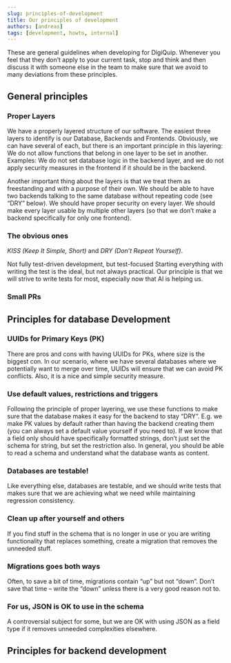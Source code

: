 ```yaml
---
slug: principles-of-development
title: Our principles of development
authors: [andreas]
tags: [development, howto, internal]
---
```


These are general guidelines when developing for DigiQuip. Whenever you feel that they don’t apply to your current task, stop and think and then discuss it with someone else in the team to make sure that we avoid to many deviations from these principles.

<!-- truncate -->

## General principles

### Proper Layers

We have a properly layered structure of our software. The easiest three layers to identify is our Database, Backends and Frontends. Obviously, we can have several of each, but there is an important principle in this layering: We do not allow functions that belong in one layer to be set in another. Examples: We do not set database logic in the backend layer, and we do not apply security measures in the frontend if it should be in the backend.

Another important thing about the layers is that we treat them as freestanding and with a purpose of their own. We should be able to have two backends talking to the same database without repeating code (see “DRY” below).  We should have proper security on every layer. We should make every layer usable by multiple other layers (so that we don’t make a backend specifically for only one frontend).

### The obvious ones
*KISS (Keep It Simple, Short)* and *DRY (Don’t Repeat Yourself)*.

Not fully test-driven development, but test-focused
Starting everything with writing the test is the ideal, but not always practical. Our principle is that we will strive to write tests for most, especially now that AI is helping us.

### Small PRs

## Principles for database Development

### UUIDs for Primary Keys (PK)
There are pros and cons with having UUIDs for PKs, where size is the biggest con. In our scenario, where we have several databases where we potentially want to merge over time, UUIDs will ensure that we can avoid PK conflicts. Also, it is a nice and simple security measure.

### Use default values, restrictions and triggers
Following the principle of proper layering, we use these functions to make sure that the database makes it easy for the backend to stay “DRY”. E.g. we make PK values by default rather than having the backend creating them (you can always set a default value yourself if you need to). If we know that a field only should have specifically formatted strings, don’t just set the schema for string, but set the restriction also. In general, you should be able to read a schema and understand what the database wants as content.

### Databases are testable!
Like everything else, databases are testable, and we should write tests that makes sure that we are achieving what we need while maintaining regression consistency.

### Clean up after yourself and others
If you find stuff in the schema that is no longer in use or you are writing functionality that replaces something, create a migration that removes the unneeded stuff.

### Migrations goes both ways
Often, to save a bit of time, migrations contain “up” but not “down”. Don’t save that time – write the “down” unless there is a very good reason not to.

### For us, JSON is OK to use in the schema
A controversial subject for some, but we are OK with using JSON as a field type if it removes unneeded complexities elsewhere.

## Principles for backend development

